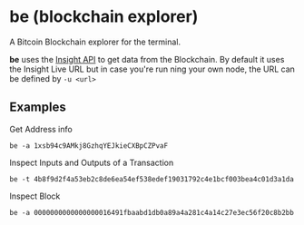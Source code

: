 # be (blockchain explorer)

A Bitcoin Blockchain explorer for the terminal.

**be** uses the [Insight API](https://insight.is/) to get data from the Blockchain. By default it uses the Insight Live URL but in case you're run ning your own node, the URL can be defined by `-u <url>`

## Examples

Get Address info

```
be -a 1xsb94c9AMkj8GzhqYEJkieCXBpCZPvaF
```

Inspect Inputs and Outputs of a Transaction

```
be -t 4b8f9d2f4a53eb2c8de6ea54ef538edef19031792c4e1bcf003bea4c01d3a1da
```

Inspect Block

```
be -a 0000000000000000016491fbaabd1db0a89a4a281c4a14c27e3ec56f20c8b2bb
```
